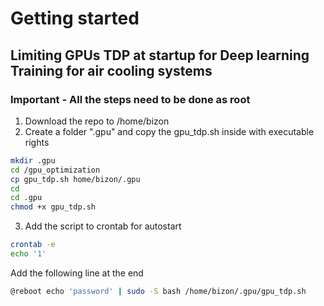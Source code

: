 # Getting started

## Limiting GPUs TDP at startup for Deep learning Training for air cooling systems

### Important - All the steps need to be done as root

1. Download the repo to /home/bizon
2. Create a folder ".gpu" and copy the gpu_tdp.sh inside with executable rights
```bash
mkdir .gpu
cd /gpu_optimization
cp gpu_tdp.sh home/bizon/.gpu
cd
cd .gpu
chmod +x gpu_tdp.sh
```

3. Add the script to crontab for autostart
```bash
crontab -e
echo '1'
```
Add the following line at the end
```bash
@reboot echo 'password' | sudo -S bash /home/bizon/.gpu/gpu_tdp.sh
```  
